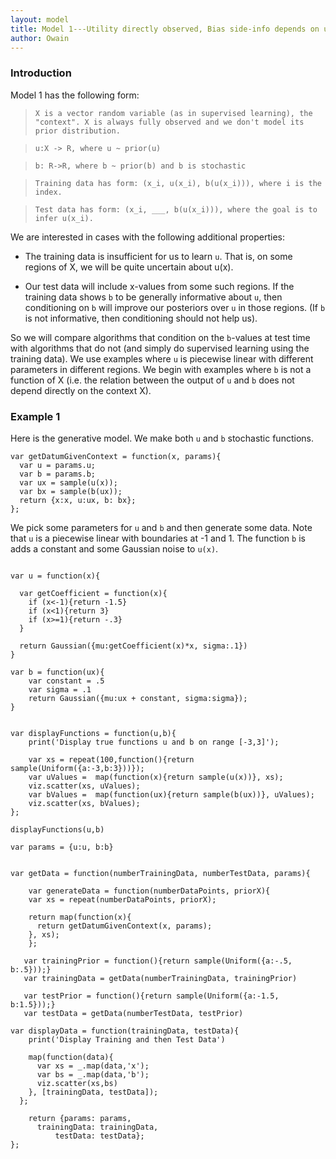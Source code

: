 ```yaml
---
layout: model
title: Model 1---Utility directly observed, Bias side-info depends on utility
author: Owain
---
```


### Introduction
Model 1 has the following form:

> `X is a vector random variable (as in supervised learning), the "context". X is always fully observed and we don't model its prior distribution.`

> `u:X -> R, where u ~ prior(u)`

> `b: R->R, where b ~ prior(b) and b is stochastic`

> `Training data has form: (x_i, u(x_i), b(u(x_i))), where i is the index.`

> `Test data has form: (x_i, ___, b(u(x_i))), where the goal is to infer u(x_i).`


We are interested in cases with the following additional properties:

- The training data is insufficient for us to learn `u`. That is, on some regions of X, we will be quite uncertain about u(x).

- Our test data will include x-values from some such regions. If the training data shows `b` to be generally informative about `u`, then conditioning on `b` will improve our posteriors over `u` in those regions. (If `b` is not informative, then conditioning should not help us).

So we will compare algorithms that condition on the `b`-values at test time with algorithms that do not (and simply do supervised learning using the training data). We use examples where `u` is piecewise linear with different parameters in different regions. We begin with examples where `b` is not a function of X (i.e. the relation between the output of `u` and `b` does not depend directly on the context X).

### Example 1

Here is the generative model. We make both `u` and `b` stochastic functions. 

~~~~
var getDatumGivenContext = function(x, params){
  var u = params.u;
  var b = params.b;
  var ux = sample(u(x));
  var bx = sample(b(ux));
  return {x:x, u:ux, b: bx};
};
~~~~

We pick some parameters for `u` and `b` and then generate some data. Note that `u` is a piecewise linear with boundaries at -1 and 1. The function `b` is adds a constant and some Gaussian noise to `u(x)`. 

~~~~

var u = function(x){
  
  var getCoefficient = function(x){
    if (x<-1){return -1.5}
    if (x<1){return 3}
    if (x>=1){return -.3}
  }
    
  return Gaussian({mu:getCoefficient(x)*x, sigma:.1})
}

var b = function(ux){
    var constant = .5
    var sigma = .1
    return Gaussian({mu:ux + constant, sigma:sigma});
}


var displayFunctions = function(u,b){
    print('Display true functions u and b on range [-3,3]');

    var xs = repeat(100,function(){return sample(Uniform({a:-3,b:3}))});
    var uValues =  map(function(x){return sample(u(x))}, xs);
    viz.scatter(xs, uValues);
    var bValues =  map(function(ux){return sample(b(ux))}, uValues);
    viz.scatter(xs, bValues);
};

displayFunctions(u,b)

var params = {u:u, b:b}


var getData = function(numberTrainingData, numberTestData, params){

    var generateData = function(numberDataPoints, priorX){
    var xs = repeat(numberDataPoints, priorX);
    
    return map(function(x){
      return getDatumGivenContext(x, params);
    }, xs); 
    };

   var trainingPrior = function(){return sample(Uniform({a:-.5, b:.5}));}
   var trainingData = getData(numberTrainingData, trainingPrior)
   
   var testPrior = function(){return sample(Uniform({a:-1.5, b:1.5}));}
   var testData = getData(numberTestData, testPrior) 

var displayData = function(trainingData, testData){
    print('Display Training and then Test Data')

    map(function(data){
      var xs = _.map(data,'x');
      var bs = _.map(data,'b');
      viz.scatter(xs,bs)
    }, [trainingData, testData]);
  };

    return {params: params,
      trainingData: trainingData,
          testData: testData};
};


~~~~


